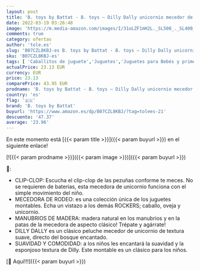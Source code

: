 ```yaml
---
layout: post
title: 'B. toys by Battat - B. toys – Dilly Dally unicornio mecedor de madera – Mecedora Rocker – Suave juguete Montable para niños y bebés de 18 meses en adelante'
date: 2022-03-19 03:26:48
image: 'https://m.media-amazon.com/images/I/31oLZF1mH2L._SL500_._SL400_.jpg'
comments: true
category: ofertas
author: 'tole.es'
slug: 'B07CZL8KBJ-es B. toys by Battat - B. toys – Dilly Dally unicornio...'
sku: 'B07CZL8KBJ-es'
tags: [ 'Caballitos de juguete','Juguetes','Juguetes para Bebés y primera infancia','Juguetes y juegos','b. toys by battat','bebés', ]
actualPrice: 23.13 EUR
currency: EUR
price: 23.13
comparePrice: 43.95 EUR
prodname: 'B. toys by Battat - B. toys – Dilly Dally unicornio mecedor de madera – Mecedora Rocker – Suave juguete Montable para niños y bebés de 18 meses en adelante'
country: 'es'
flag: '🇪🇸'
brand: 'B. toys by Battat'
buyurl: 'https://www.amazon.es/dp/B07CZL8KBJ/?tag=tolees-21'
descuento: '47.37'
average: '23.96'
---
```


En este momento está [{{< param title >}}]({{< param buyurl >}}) en el siguiente enlace!

[![{{< param prodname >}}]({{< param image >}})]({{< param buyurl >}})

🔎:

- CLIP-CLOP: Escucha el clip-clop de las pezuñas conforme te meces. No se requieren de baterias, esta mecedora de unicornio funciona con el simple movimiento del niño.
- MECEDORA DE RODEO: es una colección única de los juguetes montables. Echa un vistazo a los demás ROCKERS; caballo, oveja y unicornio.
- MANUBRIOS DE MADERA: madera natural en los manubrios y en la patas de la mecedora de aspecto clásico! Trépate y agárrate!
- DILLY DALLY es un clásico peluche mecedor de unicornio de textura suave, directo del bosque encantado.
- SUAVIDAD Y COMODIDAD: a los niños les encantará la suavidad y la esponjoso textura de Dilly. Este montable es un clásico para los niños.

[🛒 Aquí!!!]({{< param buyurl >}})
